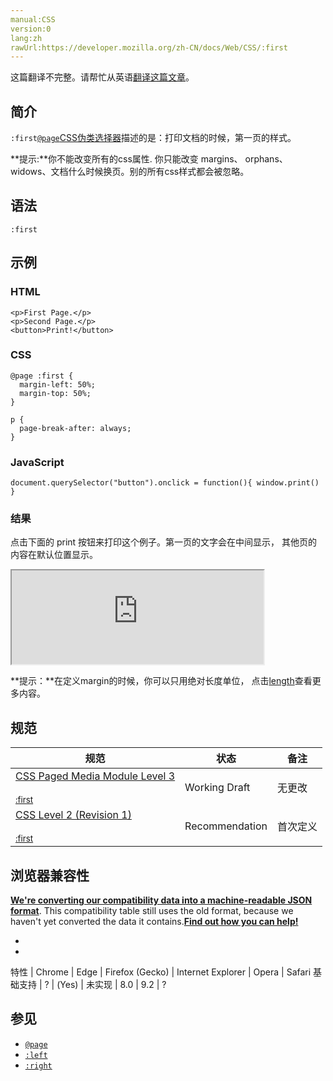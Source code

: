 ```yaml
---
manual:CSS
version:0
lang:zh
rawUrl:https://developer.mozilla.org/zh-CN/docs/Web/CSS/:first
---
```




这篇翻译不完整。请帮忙从英语[翻译这篇文章](%29884 "")。





## 简介<a name="简介"></a>


`:first`[`@page`](%28118 "@page 规则用于在打印文档时修改某些CSS属性。你不能用@page规则来修改所有的CSS属性，而是只能修改margin,orphans,widow 和 page breaks of the document。对其他属性的修改是无效的。")[CSS](%427 "")[伪类选择器](%29702 "")描述的是：打印文档的时候，第一页的样式。

**提示:**你不能改变所有的css属性. 你只能改变 margins、 orphans、 widows、文档什么时候换页。别的所有css样式都会被忽略。

## 语法<a name="语法"></a>

```
:first
```

## 示例<a name="Example"></a>

### HTML<a name="HTML"></a>

```
<p>First Page.</p>
<p>Second Page.</p>
<button>Print!</button>
```

### CSS<a name="CSS"></a>

```
@page :first {
  margin-left: 50%;
  margin-top: 50%;
}

p {
  page-break-after: always;
}
```

### JavaScript<a name="JavaScript"></a>

```
document.querySelector("button").onclick = function(){ window.print() }
```

### 结果<a name="结果"></a>


点击下面的 print 按钮来打印这个例子。第一页的文字会在中间显示， 其他页的内容在默认位置显示。



<iframe src='https://mdn.mozillademos.org/zh-CN/docs/Web/CSS/:first$samples/Example?revision=1221597' width='80%' height='150px'></iframe>


**提示：**在定义margin的时候，你可以只用绝对长度单位， 点击[length](%29885 "")查看更多内容。

## 规范<a name="规范"></a>

规范 | 状态 | 备注 
 ---  |  ---  |  ---  | 
[CSS Paged Media Module Level 3<br></br><small>:first</small>](%29886 "") | Working Draft | 无更改 
[CSS Level 2 (Revision 1)<br></br><small>:first</small>](%29224 "") | Recommendation | 首次定义 


## 浏览器兼容性<a name="浏览器兼容性"></a>


**[We&#39;re converting our compatibility data into a machine-readable JSON format](%3344 "")**. This compatibility table still uses the old format, because we haven&#39;t yet converted the data it contains.**[Find out how you can help!](%3392 "")**


* 
* 

特性 | Chrome | Edge | Firefox (Gecko) | Internet Explorer | Opera | Safari 
基础支持 | ? | (Yes) | 未实现 | 8.0 | 9.2 | ? 




## <a name="sect1"></a>

## 参见<a name="参见"></a>

* [`@page`](%28118 "@page 规则用于在打印文档时修改某些CSS属性。你不能用@page规则来修改所有的CSS属性，而是只能修改margin,orphans,widow 和 page breaks of the document。对其他属性的修改是无效的。")
* [`:left`](%28026 "此页面仍未被本地化, 期待您的翻译!")
* [`:right`](%28156 "此页面仍未被本地化, 期待您的翻译!")



